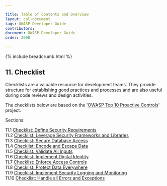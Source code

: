 ```yaml
---

title: Table of Contents and Overview
layout: col-document
tags: OWASP Developer Guide
contributors:
document: OWASP Developer Guide
order: 2000

---
```


{% include breadcrumb.html %}

## 11. Checklist

Checklists are a valuable resource for development teams.
They provide structure for establishing good practices and processes
and are also useful during code reviews and design activities.

The checklists below are based on the '[OWASP Top 10 Proactive Controls][proactive10]' project.

Sections:

11.1 [Checklist: Define Security Requirements](01-define-security-requirements.md)  
11.2 [Checklist: Leverage Security Frameworks and Libraries](02-frameworks-libraries.md)  
11.3 [Checklist: Secure Database Access](03-secure-database-access.md)  
11.4 [Checklist: Encode and Escape Data](04-encode-escape-data.md)  
11.5 [Checklist: Validate All Inputs](05-validate-inputs.md)  
11.6 [Checklist: Implement Digital Identity](06-digital-identity.md)  
11.7 [Checklist: Enforce Access Controls](07-access-controls.md)  
11.8 [Checklist: Protect Data Everywhere](08-protect-data.md)  
11.9 [Checklist: Implement Security Logging and Monitoring](09-logging-monitoring.md)  
11.10 [Checklist: Handle all Errors and Exceptions](10-handle-errors-exceptions.md)  

[proactive10]: https://owasp.org/www-project-proactive-controls/
